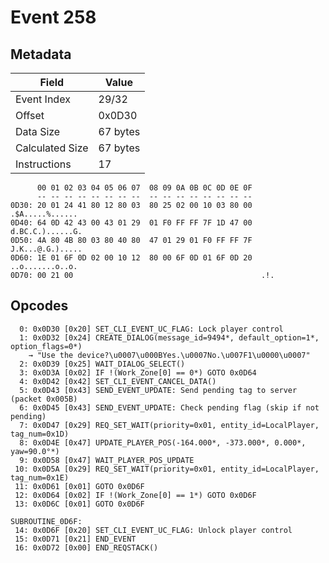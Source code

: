 # Event 258

## Metadata

| Field           | Value    |
|-----------------|----------|
| Event Index     | 29/32    |
| Offset          | 0x0D30   |
| Data Size       | 67 bytes |
| Calculated Size | 67 bytes |
| Instructions    | 17       |

```
      00 01 02 03 04 05 06 07  08 09 0A 0B 0C 0D 0E 0F
      -- -- -- -- -- -- -- --  -- -- -- -- -- -- -- --
0D30: 20 01 24 41 80 12 80 03  80 25 02 00 10 03 80 00   .$A.....%......
0D40: 64 0D 42 43 00 43 01 29  01 F0 FF FF 7F 1D 47 00  d.BC.C.)......G.
0D50: 4A 80 4B 80 03 80 40 80  47 01 29 01 F0 FF FF 7F  J.K...@.G.).....
0D60: 1E 01 6F 0D 02 00 10 12  80 00 6F 0D 01 6F 0D 20  ..o.......o..o. 
0D70: 00 21 00                                          .!.             
```

## Opcodes

```
  0: 0x0D30 [0x20] SET_CLI_EVENT_UC_FLAG: Lock player control
  1: 0x0D32 [0x24] CREATE_DIALOG(message_id=9494*, default_option=1*, option_flags=0*)
    → "Use the device?\u0007\u000BYes.\u0007No.\u007F1\u0000\u0007"
  2: 0x0D39 [0x25] WAIT_DIALOG_SELECT()
  3: 0x0D3A [0x02] IF !(Work_Zone[0] == 0*) GOTO 0x0D64
  4: 0x0D42 [0x42] SET_CLI_EVENT_CANCEL_DATA()
  5: 0x0D43 [0x43] SEND_EVENT_UPDATE: Send pending tag to server (packet 0x005B)
  6: 0x0D45 [0x43] SEND_EVENT_UPDATE: Check pending flag (skip if not pending)
  7: 0x0D47 [0x29] REQ_SET_WAIT(priority=0x01, entity_id=LocalPlayer, tag_num=0x1D)
  8: 0x0D4E [0x47] UPDATE_PLAYER_POS(-164.000*, -373.000*, 0.000*, yaw=90.0°*)
  9: 0x0D58 [0x47] WAIT_PLAYER_POS_UPDATE
 10: 0x0D5A [0x29] REQ_SET_WAIT(priority=0x01, entity_id=LocalPlayer, tag_num=0x1E)
 11: 0x0D61 [0x01] GOTO 0x0D6F
 12: 0x0D64 [0x02] IF !(Work_Zone[0] == 1*) GOTO 0x0D6F
 13: 0x0D6C [0x01] GOTO 0x0D6F

SUBROUTINE_0D6F:
 14: 0x0D6F [0x20] SET_CLI_EVENT_UC_FLAG: Unlock player control
 15: 0x0D71 [0x21] END_EVENT
 16: 0x0D72 [0x00] END_REQSTACK()
```
